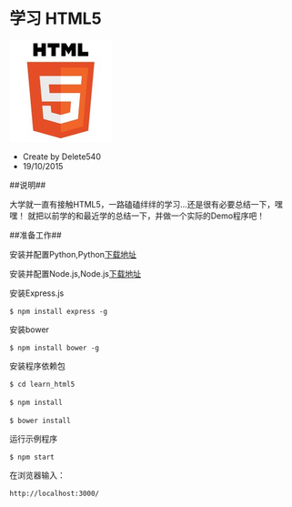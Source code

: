 学习 HTML5
====

<img src="public/images/md/html5-logo.jpg"/>

<br/>

* Create by Delete540
* 19/10/2015

##<a id="md_1" name="md_1"></a>说明##

大学就一直有接触HTML5，一路磕磕绊绊的学习...还是很有必要总结一下，嘿嘿！
就把以前学的和最近学的总结一下，并做一个实际的Demo程序吧！

##<a id="md_2" name="md_2"></a>准备工作##


安装并配置Python,Python[下载地址](https://www.python.org/downloads/)


安装并配置Node.js,Node.js[下载地址](https://nodejs.org/en/download/)

安装Express.js


```
$ npm install express -g
```

安装bower

```
$ npm install bower -g
```

安装程序依赖包

```
$ cd learn_html5

$ npm install

$ bower install
```
运行示例程序

```
$ npm start
```

在浏览器输入：
```
http://localhost:3000/
```
